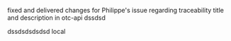 fixed and delivered changes for Philippe's issue regarding traceability title and description in otc-api
dssdsd

dssdsdsdsdsd local
